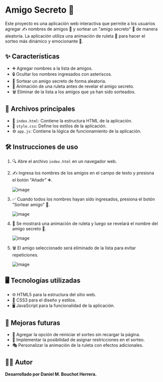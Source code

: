 # Amigo Secreto 🎁

Este proyecto es una aplicación web interactiva que permite a los usuarios agregar ✍️ nombres de amigos 👥 y sortear un "amigo secreto" 🔀 de manera aleatoria. La aplicación utiliza una animación de ruleta 🎡 para hacer el sorteo más dinámico y emocionante 🎉.

## ✨ Características

- ➕ Agregar nombres a la lista de amigos.
- 🔒 Ocultar los nombres ingresados con asteriscos.
- 🎲 Sortear un amigo secreto de forma aleatoria.
- 🎡 Animación de una ruleta antes de revelar el amigo secreto.
- 🗑️ Eliminar de la lista a los amigos que ya han sido sorteados.

## 📂 Archivos principales

- 📄 `index.html`: Contiene la estructura HTML de la aplicación.
- 🎨 `style.css`: Define los estilos de la aplicación.
- ⚙️ `app.js`: Contiene la lógica de funcionamiento de la aplicación.

## 🛠️ Instrucciones de uso

1. 🔍 Abre el archivo `index.html` en un navegador web.
2. ✍️ Ingresa los nombres de los amigos en el campo de texto y presiona el botón "Añadir" ➕.

   ![image](https://github.com/user-attachments/assets/88cdeb4c-3caa-4d2f-953a-25c03acbafe8)

3. ✅ Cuando todos los nombres hayan sido ingresados, presiona el botón "Sortear amigo" 🔀.

   ![image](https://github.com/user-attachments/assets/6fa4e109-9d08-4a84-965f-145d711be27f)

4. 🎡 Se mostrará una animación de ruleta y luego se revelará el nombre del amigo secreto 🤫.

   ![image](https://github.com/user-attachments/assets/54598d26-b921-4586-a3c7-f5b145a0d871)

5. 🗑️ El amigo seleccionado será eliminado de la lista para evitar repeticiones.

   ![image](https://github.com/user-attachments/assets/392d68d5-54a4-449a-98dc-bc64d9f16284)

## 🖥️ Tecnologías utilizadas

- 🌐 HTML5 para la estructura del sitio web.
- 🎨 CSS3 para el diseño y estilos.
- 🖥️ JavaScript para la funcionalidad de la aplicación.

## 🚀 Mejoras futuras

- 🔄 Agregar la opción de reiniciar el sorteo sin recargar la página.
- 🚫 Implementar la posibilidad de asignar restricciones en el sorteo.
- 🎭 Personalizar la animación de la ruleta con efectos adicionales.

## 👨‍💻 Autor
**Desarrollado por Daniel M. Bouchot Herrera.**
